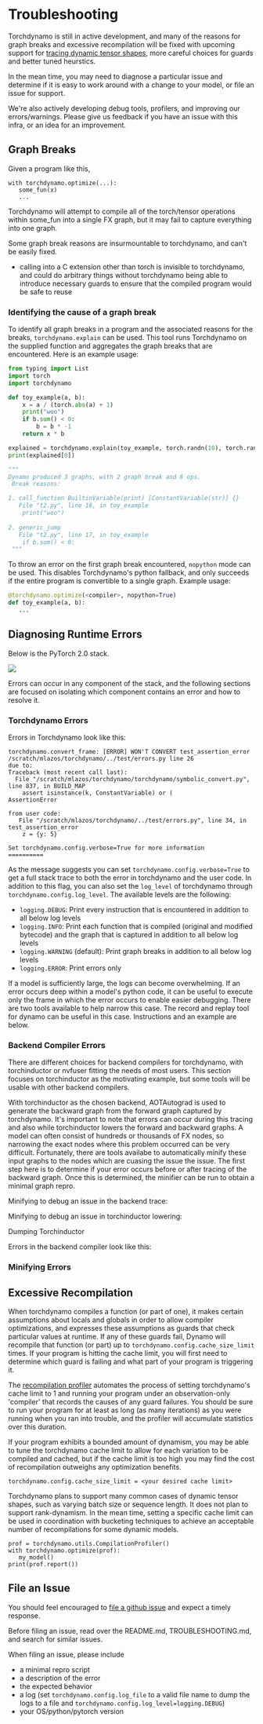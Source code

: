 # Troubleshooting

Torchdynamo is still in active development, and many of the reasons for graph breaks and excessive recompilation will be fixed with upcoming support for [tracing dynamic tensor shapes](https://docs.google.com/document/d/1QJB-GOnbv-9PygGlOMXwiO9K6vVNm8sNg_olixJ9koc/edit?usp=sharing), more careful choices for guards and better tuned heurstics.

In the mean time, you may need to diagnose a particular issue and determine if it is easy to work around with a change to your model, or file an issue for support.

We're also actively developing debug tools, profilers, and improving our errors/warnings.  Please give us feedback if you have an issue with this infra, or an idea for an improvement.

## Graph Breaks
Given a program like this,

```
with torchdynamo.optimize(...):
   some_fun(x)
   ...
```

Torchdynamo will attempt to compile all of the torch/tensor operations within some_fun into a single FX graph, but it may fail to capture everything into one graph.

Some graph break reasons are insurmountable to torchdynamo, and can't be easily fixed.
- calling into a C extension other than torch is invisible to torchdynamo, and could do arbitrary things without torchdynamo being able to introduce necessary guards to ensure that the compiled program would be safe to reuse

### Identifying the cause of a graph break

To identify all graph breaks in a program and the associated reasons for the breaks, `torchdynamo.explain` can be used. This tool runs Torchdynamo on the supplied function and aggregates the graph breaks that are encountered. Here is an example usage:

```python
from typing import List
import torch
import torchdynamo

def toy_example(a, b):
    x = a / (torch.abs(a) + 1)
    print("woo")
    if b.sum() < 0:
        b = b * -1
    return x * b

explained = torchdynamo.explain(toy_example, torch.randn(10), torch.randn(10))
print(explained[0])

"""
Dynamo produced 3 graphs, with 2 graph break and 6 ops. 
 Break reasons: 

1. call_function BuiltinVariable(print) [ConstantVariable(str)] {} 
   File "t2.py", line 16, in toy_example
    print("woo")
 
2. generic_jump 
   File "t2.py", line 17, in toy_example
    if b.sum() < 0:
 """
```

To throw an error on the first graph break encountered, `nopython` mode can be used. This disables Torchdynamo's python fallback, and only succeeds if the entire program is convertible to a single graph. Example usage:

```python
@torchdynamo.optimize(<compiler>, nopython=True)
def toy_example(a, b):
   ...
```

## Diagnosing Runtime Errors
Below is the PyTorch 2.0 stack. 

![](./documentation/images/pt_stack.png)

Errors can occur in any component of the stack, and the following sections are focused on isolating which component contains an error and how to resolve it.


### Torchdynamo Errors
Errors in Torchdynamo look like this:

```
torchdynamo.convert_frame: [ERROR] WON'T CONVERT test_assertion_error /scratch/mlazos/torchdynamo/../test/errors.py line 26 
due to: 
Traceback (most recent call last):
  File "/scratch/mlazos/torchdynamo/torchdynamo/symbolic_convert.py", line 837, in BUILD_MAP
    assert isinstance(k, ConstantVariable) or (
AssertionError

from user code:
   File "/scratch/mlazos/torchdynamo/../test/errors.py", line 34, in test_assertion_error
    z = {y: 5}

Set torchdynamo.config.verbose=True for more information
==========
```

As the message suggests you can set `torchdynamo.config.verbose=True` to get a full stack trace to both the error in torchdynamo and the user code. In addition to this flag, you can also set the `log_level` of torchdynamo through `torchdynamo.config.log_level`. The available levels are the following:
- `logging.DEBUG`: Print every instruction that is encountered in addition to all below log levels
- `logging.INFO`: Print each function that is compiled (original and modified bytecode) and the graph that is captured in addition to all below log levels
- `logging.WARNING` (default): Print graph breaks in addition to all below log levels
- `logging.ERROR`: Print errors only

If a model is sufficiently large, the logs can become overwhelming. If an error occurs deep within a model's python code, it can be useful to execute only the frame in which the error occurs to enable easier debugging. There are two tools available to help narrow this case. The record and replay tool for dynamo can be useful in this case. Instructions and an example are below.


### Backend Compiler Errors
There are different choices for backend compilers for torchdynamo, with torchinductor or nvfuser fitting the needs of most users. This section focuses on torchinductor as the motivating example, but some tools will be usable with other backend compilers. 


With torchinductor as the chosen backend, AOTAutograd is used to generate the backward graph from the forward graph captured by torchdynamo. It's important to note that errors can occur during this tracing and also while torchinductor lowers the forward and backward graphs. A model can often consist of hundreds or thousands of FX nodes, so narrowing the exact nodes where this problem occurred can be very difficult. Fortunately, there are tools availabe to automatically minify these input graphs to the nodes which are cuasing the issue the issue. The first step here is to determine if your error occurs before or after tracing of the backward graph. Once this is determined, the minifier can be run to obtain a minimal graph repro.


Minifying to debug an issue in the backend trace:


Minifying to debug an issue in torchinductor lowering:


Dumping Torchinductor 

Errors in the backend compiler look like this: 

### Minifying Errors

## Excessive Recompilation
When torchdynamo compiles a function (or part of one), it makes certain assumptions
about locals and globals in order to allow compiler optimizations, and expresses these
assumptions as guards that check particular values at runtime.  If any of these guards
fail, Dynamo will recompile that function (or part) up to `torchdynamo.config.cache_size_limit` times.  If your program is hitting the cache limit, you will first need to determine which guard is failing and what part of your program is triggering it.

The [recompilation profiler](#recompilation-profiler) automates the process of setting torchdynamo's cache limit to 1 and running your program under an observation-only 'compiler' that records the causes of any guard failures.  You should be sure to run your program for at least as long (as many iterations) as you were running when you ran into trouble, and the profiler will accumulate statistics over this duration.

If your program exhibits a bounded amount of dynamism, you may be able to tune the torchdynamo cache limit to allow for each variation to be compiled and cached, but if the cache limit is too high you may find the cost of recompilation outweighs any optimization benefits.

```
torchdynamo.config.cache_size_limit = <your desired cache limit>
```

Torchdynamo plans to support many common cases of dynamic tensor shapes, such as varying batch size or sequence length.  It does not plan to support rank-dynamism.  In the mean time, setting a specific cache limit can be used in coordination with bucketing techniques to achieve an acceptable number of recompilations for some dynamic models.

```
prof = torchdynamo.utils.CompilationProfiler()
with torchdynamo.optimize(prof):
   my_model()
print(prof.report())
```


## File an Issue
You should feel encouraged to [file a github issue](https://github.com/pytorch/torchdynamo/issues) and expect a timely response.

Before filing an issue, read over the README.md, TROUBLESHOOTING.md, and search for similar issues.

When filing an issue, please include
- a minimal repro script
- a description of the error
- the expected behavior
- a log (set `torchdynamo.config.log_file` to a valid file name to dump the logs to a file and `torchdynamo.config.log_level=logging.DEBUG`)
- your OS/python/pytorch version
